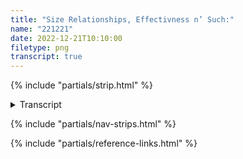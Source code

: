 ```yaml
---
title: "Size Relationships, Effectivness n’ Such:"
name: "221221"
date: 2022-12-21T10:10:00
filetype: png
transcript: true
---
```


{% include "partials/strip.html" %}

<details closed>
<summary>Transcript</summary>

## {{ title }}
<small>*Published on {{ page.date.toDateString() }}*</small>

### Panel One 
**IN THE PUB - 10 at NIGHT**


**PIGGINS** - [about Piggins][p]  
 …The problem with the world is peeps think’n they gotta be big.

### Panel Two
**PIGGINS**  
Really tho—small is good. Be small, be quick!

### Panel Three
**PIGGINS**  
Revise & reflect. Do what you can.
  
<!--FOOTNOTES-->
<!-- [^1]: foo "bar" -->

</details>

{% include "partials/nav-strips.html" %}

{% include "partials/reference-links.html" %}
